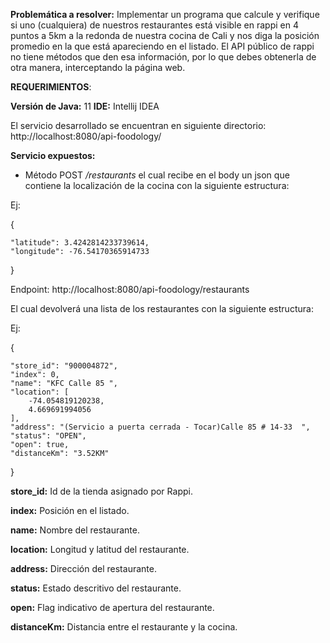 **Problemática a resolver:**
Implementar un programa que calcule y verifique si uno (cualquiera) de
nuestros restaurantes está visible en rappi en 4 puntos a 5km a la redonda de nuestra cocina de
Cali y nos diga la posición promedio en la que está apareciendo en el listado. El API público de
rappi no tiene métodos que den esa información, por lo que debes obtenerla de otra manera,
interceptando la página web.

**REQUERIMIENTOS**:

**Versión de Java:** 11
**IDE:** Intellij IDEA

El servicio desarrollado se encuentran en siguiente directorio: http://localhost:8080/api-foodology/

**Servicio expuestos:**

- Método POST _/restaurants_ el cual recibe en el body un json que contiene la localización de la cocina con la siguiente estructura:

Ej:

{

    "latitude": 3.4242814233739614,
    "longitude": -76.54170365914733
}

 Endpoint: http://localhost:8080/api-foodology/restaurants

El cual devolverá una lista de los restaurantes con la siguiente estructura:

Ej:

{

    "store_id": "900004872",
    "index": 0,
    "name": "KFC Calle 85 ",
    "location": [
        -74.054819120238,
        4.669691994056
    ],
    "address": "(Servicio a puerta cerrada - Tocar)Calle 85 # 14-33  ",
    "status": "OPEN",
    "open": true,
    "distanceKm": "3.52KM"
}

**store_id:** Id de la tienda asignado por Rappi.

**index:** Posición en el listado.

**name:** Nombre del restaurante.

**location:** Longitud y latitud del restaurante.

**address:** Dirección del restaurante.

**status:** Estado descritivo del restaurante.

**open:** Flag indicativo de apertura del restaurante.

**distanceKm:** Distancia entre el restaurante y la cocina.